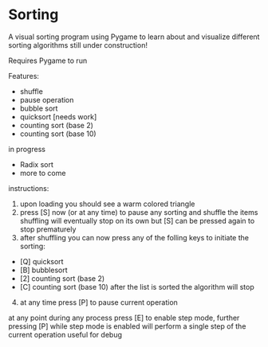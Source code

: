 # Sorting
A visual sorting program using Pygame to learn about and visualize different sorting algorithms
still under construction!

Requires Pygame to run

Features:
- shuffle
- pause operation
- bubble sort
- quicksort [needs work]
- counting sort (base 2)
- counting sort (base 10)

in progress
- Radix sort
- more to come

instructions:
1. upon loading you should see a warm colored triangle
2. press [S] now (or at any time) to pause any sorting and shuffle the items
   shuffling will eventually stop on its own but [S] can be pressed again to stop prematurely
3. after shuffling you can now press any of the folling keys to initiate the sorting:
- [Q] quicksort
- [B] bubblesort
- [2] counting sort (base 2)
- [C] counting sort (base 10)
after the list is sorted the algorithm will stop 
4. at any time press [P] to pause current operation

at any point during any process press [E] to enable step mode, 
 further pressing [P] while step mode is enabled will perform a single step of the current operation
 useful for debug
